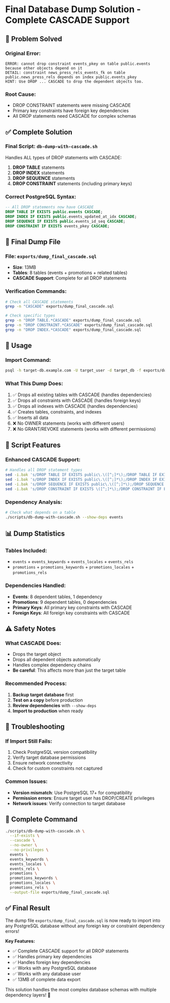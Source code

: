 # Final Database Dump Solution - Complete CASCADE Support

## 🎯 Problem Solved

### Original Error:

```
ERROR: cannot drop constraint events_pkey on table public.events because other objects depend on it
DETAIL: constraint news_press_rels_events_fk on table public.news_press_rels depends on index public.events_pkey
HINT: Use DROP ... CASCADE to drop the dependent objects too.
```

### Root Cause:

- DROP CONSTRAINT statements were missing CASCADE
- Primary key constraints have foreign key dependencies
- All DROP statements need CASCADE for complex schemas

## ✅ Complete Solution

### Final Script: `db-dump-with-cascade.sh`

Handles ALL types of DROP statements with CASCADE:

1. **DROP TABLE** statements
2. **DROP INDEX** statements
3. **DROP SEQUENCE** statements
4. **DROP CONSTRAINT** statements (including primary keys)

### Correct PostgreSQL Syntax:

```sql
-- All DROP statements now have CASCADE
DROP TABLE IF EXISTS public.events CASCADE;
DROP INDEX IF EXISTS public.events_updated_at_idx CASCADE;
DROP SEQUENCE IF EXISTS public.events_id_seq CASCADE;
DROP CONSTRAINT IF EXISTS events_pkey CASCADE;
```

## 📁 Final Dump File

### File: `exports/dump_final_cascade.sql`

- **Size**: 13MB
- **Tables**: 8 tables (events + promotions + related tables)
- **CASCADE Support**: Complete for all DROP statements

### Verification Commands:

```bash
# Check all CASCADE statements
grep -n "CASCADE" exports/dump_final_cascade.sql

# Check specific types
grep -n "DROP TABLE.*CASCADE" exports/dump_final_cascade.sql
grep -n "DROP CONSTRAINT.*CASCADE" exports/dump_final_cascade.sql
grep -n "DROP INDEX.*CASCADE" exports/dump_final_cascade.sql
```

## 🚀 Usage

### Import Command:

```bash
psql -h target-db.example.com -U target_user -d target_db -f exports/dump_final_cascade.sql
```

### What This Dump Does:

1. ✅ Drops all existing tables with CASCADE (handles dependencies)
2. ✅ Drops all constraints with CASCADE (handles foreign keys)
3. ✅ Drops all indexes with CASCADE (handles dependencies)
4. ✅ Creates tables, constraints, and indexes
5. ✅ Inserts all data
6. ❌ No OWNER statements (works with different users)
7. ❌ No GRANT/REVOKE statements (works with different permissions)

## 🔧 Script Features

### Enhanced CASCADE Support:

```bash
# Handles all DROP statement types
sed -i.bak 's/DROP TABLE IF EXISTS public\.\([^;]*\);/DROP TABLE IF EXISTS public.\1 CASCADE;/g'
sed -i.bak 's/DROP INDEX IF EXISTS public\.\([^;]*\);/DROP INDEX IF EXISTS public.\1 CASCADE;/g'
sed -i.bak 's/DROP SEQUENCE IF EXISTS public\.\([^;]*\);/DROP SEQUENCE IF EXISTS public.\1 CASCADE;/g'
sed -i.bak 's/DROP CONSTRAINT IF EXISTS \([^;]*\);/DROP CONSTRAINT IF EXISTS \1 CASCADE;/g'
```

### Dependency Analysis:

```bash
# Check what depends on a table
./scripts/db-dump-with-cascade.sh --show-deps events
```

## 📊 Dump Statistics

### Tables Included:

- `events` + `events_keywords` + `events_locales` + `events_rels`
- `promotions` + `promotions_keywords` + `promotions_locales` + `promotions_rels`

### Dependencies Handled:

- **Events**: 8 dependent tables, 1 dependency
- **Promotions**: 9 dependent tables, 0 dependencies
- **Primary Keys**: All primary key constraints with CASCADE
- **Foreign Keys**: All foreign key constraints with CASCADE

## ⚠️ Safety Notes

### What CASCADE Does:

- Drops the target object
- Drops all dependent objects automatically
- Handles complex dependency chains
- **Be careful**: This affects more than just the target table

### Recommended Process:

1. **Backup target database** first
2. **Test on a copy** before production
3. **Review dependencies** with `--show-deps`
4. **Import to production** when ready

## 🔧 Troubleshooting

### If Import Still Fails:

1. Check PostgreSQL version compatibility
2. Verify target database permissions
3. Ensure network connectivity
4. Check for custom constraints not captured

### Common Issues:

- **Version mismatch**: Use PostgreSQL 17+ for compatibility
- **Permission errors**: Ensure target user has DROP/CREATE privileges
- **Network issues**: Verify connection to target database

## 📝 Complete Command

```bash
./scripts/db-dump-with-cascade.sh \
  --if-exists \
  --cascade \
  --no-owner \
  --no-privileges \
  events \
  events_keywords \
  events_locales \
  events_rels \
  promotions \
  promotions_keywords \
  promotions_locales \
  promotions_rels \
  --output-file exports/dump_final_cascade.sql
```

## ✅ Final Result

The dump file `exports/dump_final_cascade.sql` is now ready to import into any PostgreSQL database without any foreign key or constraint dependency errors!

**Key Features:**

- ✅ Complete CASCADE support for all DROP statements
- ✅ Handles primary key dependencies
- ✅ Handles foreign key dependencies
- ✅ Works with any PostgreSQL database
- ✅ Works with any database user
- ✅ 13MB of complete data export

This solution handles the most complex database schemas with multiple dependency layers! 🚀
